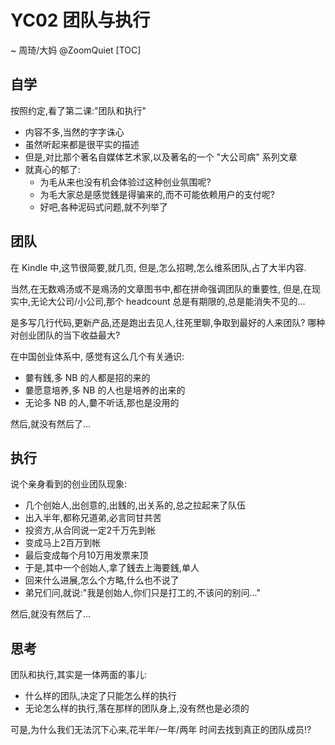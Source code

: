 # YC02 团队与执行
~ 周琦/大妈 @ZoomQuiet
[TOC]

## 自学

按照约定,看了第二课:"团队和执行"

- 内容不多,当然的字字诛心
- 虽然听起来都是很平实的描述
- 但是,对比那个著名自媒体艺术家,以及著名的一个 "大公司病" 系列文章
- 就真心的郁了:
    + 为毛从来也没有机会体验过这种创业氛围呢?
    + 为毛大家总是感觉銭是得骗来的,而不可能依赖用户的支付呢?
    + 好吧,各种泥码式问题,就不列举了

## 团队
在 Kindle 中,这节很简要,就几页,
但是,怎么招聘,怎么维系团队,占了大半内容.

当然,在无数鳮汤或不是鳮汤的文章图书中,都在拼命强调团队的重要性,
但是,在现实中,无论大公司/小公司,那个 headcount 总是有期限的,总是能消失不见的...

是多写几行代码,更新产品,还是跑出去见人,往死里聊,争取到最好的人来团队?
哪种对创业团队的当下收益最大?

在中国创业体系中, 感觉有这么几个有关通识:

- 嘦有銭,多 NB 的人都是招的来的
- 嘦愿意培养,多 NB 的人也是培养的出来的
- 无论多 NB 的人,嘦不听话,那也是没用的

然后,就没有然后了...

## 执行

说个亲身看到的创业团队现象:

- 几个创始人,出创意的,出銭的,出关系的,总之拉起来了队伍
- 出入半年,都称兄道弟,必言同甘共苦
- 投资方,从合同说一定2千万先到帐
- 变成马上2百万到帐
- 最后变成每个月10万用发票来顶
- 于是,其中一个创始人,拿了銭去上海要銭,单人
- 回来什么进展,怎么个方略,什么也不说了
- 弟兄们问,就说:"我是创始人,你们只是打工的,不该问的别问..."

然后,就没有然后了...

## 思考

团队和执行,其实是一体两面的事儿:

- 什么样的团队,决定了只能怎么样的执行
- 无论怎么样的执行,落在那样的团队身上,没有然也是必须的

可是,为什么我们无法沉下心来,花半年/一年/两年 时间去找到真正的团队成员!?


